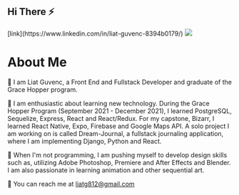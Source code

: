 
## Hi There ⚡  

<p align=”center”>
[link](https://www.linkedin.com/in/liat-guvenc-8394b0179/)
<a href=”https://www.linkedin.com/in/liat-guvenc-8394b0179/”>
<img src=”https://img.shields.io/badge/LinkedIn-blue?style=flat&logo=linkedin&labelColor=blue">
</a>
</p>


# About Me  

💬 I am Liat Guvenc, a Front End and Fullstack Developer and graduate of the Grace Hopper program.

🍞 I am enthusiastic about learning new technology. During the Grace Hopper Program (September 2021 - December 2021), I learned PostgreSQL, Sequelize, Express, React and React/Redux. For my capstone, Bizarr, I learned React Native, Expo, Firebase and Google Maps API. A solo project I am working on is called Dream-Journal, a fullstack journaling application, where I am implementing Django, Python and React.

🏁 When I'm not programming, I am pushing myself to develop design skills such as, utilizing Adobe Photoshop, Premiere and After Effects and Blender. I am also passionate in learning animation and other sequential art. 

🐝 You can reach me at liatg812@gmail.com

<!---
liat-g/liat-g is a ✨ special ✨ repository because its `README.md` (this file) appears on your GitHub profile.
You can click the Preview link to take a look at your changes.
--->
